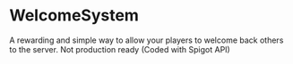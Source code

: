 # WelcomeSystem
A rewarding and simple way to allow your players to welcome back others to the server. Not production ready (Coded with Spigot API)
